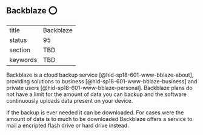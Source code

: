 ## Backblaze :o:


|          |           |
| -------- | --------- |
| title    | Backblaze |
| status   | 95        |
| section  | TBD       |
| keywords | TBD       |




Backblaze is a cloud backup service [@hid-sp18-601-www-bblaze-about],
providing solutions to business [@hid-sp18-601-www-bblaze-business] and
private users [@hid-sp18-601-www-bblaze-personal]. Backblaze plans do
not have a limit for the amount of data you can backup and the software
continuously uploads data present on your device.

If the backup is ever needed it can be downloaded. For cases were the
amount of data is to much to be downloaded Backblaze offers a service to
mail a encripted flash drive or hard drive instead.
